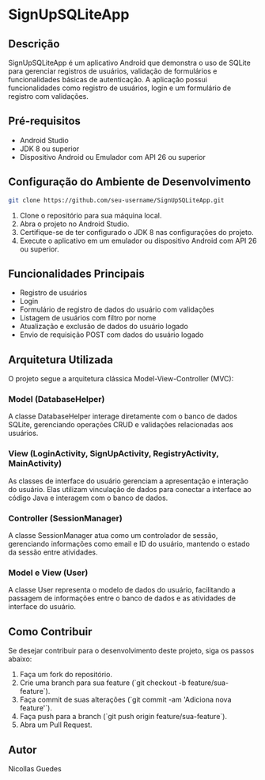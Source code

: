 <h1>SignUpSQLiteApp</h1>

  <h2>Descrição</h2>

  <p>SignUpSQLiteApp é um aplicativo Android que demonstra o uso de SQLite para gerenciar registros de usuários, validação de formulários e funcionalidades básicas de autenticação. A aplicação possui funcionalidades como registro de usuários, login e um formulário de registro com validações.</p>

  <h2>Pré-requisitos</h2>

  <ul>
    <li>Android Studio</li>
    <li>JDK 8 ou superior</li>
    <li>Dispositivo Android ou Emulador com API 26 ou superior</li>
  </ul>

  <h2>Configuração do Ambiente de Desenvolvimento</h2>
  
```bash
git clone https://github.com/seu-username/SignUpSQLiteApp.git
```
  <ol>
    <li>Clone o repositório para sua máquina local.</li>
    <li>Abra o projeto no Android Studio.</li>
    <li>Certifique-se de ter configurado o JDK 8 nas configurações do projeto.</li>
    <li>Execute o aplicativo em um emulador ou dispositivo Android com API 26 ou superior.</li>
  </ol>
  <h2>Funcionalidades Principais</h2>
  <ul>
    <li>Registro de usuários</li>
    <li>Login</li>
    <li>Formulário de registro de dados do usuário com validações</li>
    <li>Listagem de usuários com filtro por nome</li>
    <li>Atualização e exclusão de dados do usuário logado</li>
    <li>Envio de requisição POST com dados do usuário logado</li>
  </ul>
  <h2>Arquitetura Utilizada</h2>
  <p>O projeto segue a arquitetura clássica Model-View-Controller (MVC):</p>
  <h3>Model (DatabaseHelper)</h3>
  <p>A classe DatabaseHelper interage diretamente com o banco de dados SQLite, gerenciando operações CRUD e validações relacionadas aos usuários.</p>
  <h3>View (LoginActivity, SignUpActivity, RegistryActivity, MainActivity)</h3>
  <p>As classes de interface do usuário gerenciam a apresentação e interação do usuário. Elas utilizam vinculação de dados para conectar a interface ao código Java e interagem com o banco de dados.</p>
  <h3>Controller (SessionManager)</h3>
  <p>A classe SessionManager atua como um controlador de sessão, gerenciando informações como email e ID do usuário, mantendo o estado da sessão entre atividades.</p>
  <h3>Model e View (User)</h3>
  <p>A classe User representa o modelo de dados do usuário, facilitando a passagem de informações entre o banco de dados e as atividades de interface do usuário.</p>
  <h2>Como Contribuir</h2>
  <p>Se desejar contribuir para o desenvolvimento deste projeto, siga os passos abaixo:</p>
  <ol>
    <li>Faça um fork do repositório.</li>
    <li>Crie uma branch para sua feature (`git checkout -b feature/sua-feature`).</li>
    <li>Faça commit de suas alterações (`git commit -am 'Adiciona nova feature'`).</li>
    <li>Faça push para a branch (`git push origin feature/sua-feature`).</li>
    <li>Abra um Pull Request.</li>
  </ol>
  <h2>Autor</h2>
  <p>Nicollas Guedes</p>

